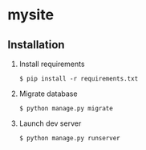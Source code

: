 # mysite

## Installation

1. Install requirements

    `$ pip install -r requirements.txt`

2. Migrate database

    `$ python manage.py migrate`

3. Launch dev server

    `$ python manage.py runserver`
